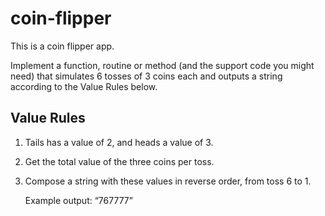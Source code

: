 # coin-flipper

This is a coin flipper app.

Implement a function, routine or method (and the support code you might need)
that simulates 6 tosses of 3 coins each and outputs a string according to the
Value Rules below. 

## Value Rules

1. Tails has a value of 2, and heads a value of 3.
2. Get the total value of the three coins per toss.
3. Compose a string with these values in reverse order, from toss 6 to 1.

    Example output: “767777” 
